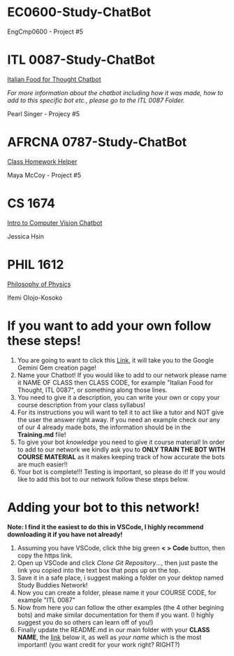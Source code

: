# EC0600-Study-ChatBot
EngCmp0600 - Project #5

# ITL 0087-Study-ChatBot
[Italian Food for Thought Chatbot](https://gemini.google.com/gem/1KYztv6IroB9IJycoFLKjQDZh1OojZp_S?usp=sharing)

*For more information about the chatbot including how it was made, how to add to this specific bot etc., please go to the ITL 0087 Folder.*

Pearl Singer - Projecy #5

# AFRCNA 0787-Study-ChatBot
[Class Homework Helper](https://gemini.google.com/share/c58e82c28934)

Maya McCoy - Project #5

# CS 1674
[Intro to Computer Vision Chatbot](https://jhsin1.github.io/600-cv-llama/)

Jessica Hsin

# PHIL 1612
[Philosophy of Physics](https://gemini.google.com/u/4/gem/d49436bc1c39)

Ifemi Olojo-Kosoko





# If you want to add your own follow these steps!

1. You are going to want to click this [Link](https://gemini.google.com/gems/create), it will take you to the Google Gemini Gem creation page!
2. Name your Chatbot! If you would like to add to our network please name it NAME OF CLASS then CLASS CODE, for example "Italian Food for Thought, ITL 0087", or something along those lines.
3. You need to give it a description, you can write your own or copy your course description from your class syllabus!
4. For its instructions you will want to tell it to act like a tutor and NOT give the user the answer right away. If you need an example check our any of our 4 already made bots, the information should be in the **Training.md** file!
5. To give your bot *knowledge* you need to give it course material! In order to add to our network we kindly ask you to **ONLY TRAIN THE BOT WITH COURSE MATERIAL** as it makes keeping track of how accurate the bots are much easier!!
6. Your bot is complete!!! Testing is important, so please do it! If you would like to add this bot to our network follow these steps below.

# Adding your bot to this network!

**Note: I find it the easiest to do this in VSCode, I highly recommend downloading it if you have not already!**
1. Assuming you have VSCode, click thhe big green **< > Code** button, then copy the https link.
2. Open up VSCode and click *Clone Git Repository...*, then just paste the link you copied into the text box that pops up on the top.
3. Save it in a safe place, i suggest making a folder on your dektop named Study Buddies Network!
4. Now you can create a folder, please name it your COURSE CODE, for example "ITL 0087"
5. Now from here you can follow the other examples (the 4 other begining bots) and make similar documentation for them if you want. (I highly suggest you do so others can learn off of you!)
6. Finally update the README.md in our main folder with your **CLASS NAME**, the [link]() below it, as well as *your name* which is the most important! (you want credit for your work right? RIGHT?)
